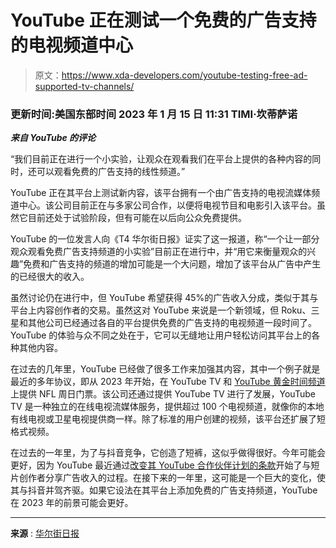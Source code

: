 # YouTube 正在测试一个免费的广告支持的电视频道中心

> 原文：<https://www.xda-developers.com/youtube-testing-free-ad-supported-tv-channels/>

### 更新时间:美国东部时间 2023 年 1 月 15 日 11:31 TIMI·坎蒂萨诺

***来自 YouTube 的评论***

“我们目前正在进行一个小实验，让观众在观看我们在平台上提供的各种内容的同时，还可以观看免费的广告支持的线性频道。”

YouTube 正在其平台上测试新内容，该平台拥有一个由广告支持的电视流媒体频道中心。该公司目前正在与多家公司合作，以便将电视节目和电影引入该平台。虽然它目前还处于试验阶段，但有可能在以后向公众免费提供。

YouTube 的一位发言人向《T4 华尔街日报》证实了这一报道，称“一个让一部分观众观看免费广告支持频道的小实验”目前正在进行中，并“用它来衡量观众的兴趣”免费和广告支持的频道的增加可能是一个大问题，增加了该平台从广告中产生的已经很大的收入。

虽然讨论仍在进行中，但 YouTube 希望获得 45%的广告收入分成，类似于其与平台上内容创作者的交易。虽然这对 YouTube 来说是一个新领域，但 Roku、三星和其他公司已经通过各自的平台提供免费的广告支持的电视频道一段时间了。YouTube 的体验与众不同之处在于，它可以无缝地让用户轻松访问其平台上的各种其他内容。

在过去的几年里，YouTube 已经做了很多工作来加强其内容，其中一个例子就是最近的多年协议，即从 2023 年开始，在 YouTube TV 和 [YouTube 黄金时间频道](https://www.xda-developers.com/youtube-primetime-channels-announcement/)上提供 NFL 周日门票。该公司还通过提供 YouTube TV 进行了发展，YouTube TV 是一种独立的在线电视流媒体服务，提供超过 100 个电视频道，就像你的本地有线电视或卫星电视提供商一样。除了标准的用户创建的视频，该平台还扩展了短格式视频。

在过去的一年里，为了与抖音竞争，它创造了短裤，这似乎做得很好。今年可能会更好，因为 YouTube 最近通过[改变其 YouTube 合作伙伴计划的条款](https://www.xda-developers.com/youtube-shorts-terms/)开始了与短片创作者分享广告收入的过程。在接下来的一年里，这可能是一个巨大的变化，使其与抖音并驾齐驱。如果它设法在其平台上添加免费的广告支持频道，YouTube 在 2023 年的前景可能会更好。

* * *

**来源** : [华尔街日报](https://www.wsj.com/articles/youtube-tests-new-hub-of-free-streaming-channels-11673631048)